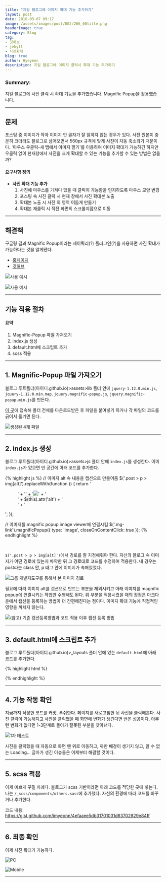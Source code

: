 ```yaml
---
title: "지킬 블로그에 이미지 확대 기능 추가하기"
layout: post
date: 2018-03-07 09:17
image: /assets/images/post/002/206_00title.png
headerImage: true
category: Blog
tag:
- 깃허브
- jekyll
- 사진확대
blog: true
author: Hyeyeon
description: 지킬 블로그에 이미지 클릭시 확대 기능 추가하기
---
```


### Summary:

지킬 블로그에 사진 클릭 시 확대 기능을 추가했습니다. Magnific Popup을 활용했습니다.

---

## 문제

포스팅 중 이미지가 작아 이미지 안 글자가 잘 읽히지 않는 경우가 있다. 사진 원본이 충분히 크더라도 블로그로 넘어오면서 560px 규격에 맞게 사진이 자동 축소되기 때문이다. '마우스 우클릭-새 탭에서 이미지 열기'를 이용하여 이미지 확대가 가능하긴 하지만 우클릭 없이 현재창에서 사진을 크게 확대할 수 있는 기능을 추가할 수 있는 방법은 없을까?

#### 요구사항 정의

* **사진 확대 기능 추가**
  1. 사진에 마우스를 가져다 댔을 때 클릭이 가능함을 인지하도록 마우스 모양 변경
  2. 포스팅 속 사진 클릭 시 현재 창에서 사진 확대본 노출
  3. 확대본 노출 시 사진 외 영역 어둡게 만들기
  4. 확대본 재클릭 시 직전 화면의 스크롤지점으로 이동

---

## 해결책

구글링 결과 Magnific Popup이라는 제이쿼리(?) 플러그인(?)을 사용하면 사진 확대가 가능하다는 것을 알게됐다.

* [홈페이지](http://dimsemenov.com/plugins/magnific-popup/)
* [깃허브](https://github.com/dimsemenov/Magnific-Popup)

![사용 예시](https://d33v4339jhl8k0.cloudfront.net/docs/assets/591c8a010428634b4a33375c/images/59a8ace52c7d3a73488c870a/file-QXn5LscO6t.gif)

![사용 예시](http://3.bp.blogspot.com/-DAbGdeL43kw/VK8BsAs64uI/AAAAAAAACQw/gw2Hriq9hpc/s1600/Magnific%2BPopup%2B%2B%2BAnimate.gif)

---

## 기능 적용 절차

#### 요약

1. Magnific-Popup 파일 가져오기
2. index.js 생성
3. default.html에 스크립트 추가
4. scss 적용

---

## 1. Magnific-Popup 파일 가져오기

블로그 루트폴더(아이디.github.io)>assets>lib 폴더 안에 `jquery-1.12.0.min.js`, `jquery-1.12.0.min.map`, `jquery.magnific-popup.js`, `jquery.magnific-popup.min.js`를 만든다.

[이 곳](https://github.com/imyeonn/imyeonn.github.io/tree/master/assets/lib)에 접속해 폴더 전체를 다운로드받은 후 파일을 붙여넣기 하거나 각 파일의 코드를 긁어서 옮기면 된다.

![생성된 4개 파일](/assets/images/post/002/206_01.png)

---

## 2. index.js 생성

블로그 루트폴더(아이디.github.io)>assets>js 폴더 안에 `index.js`를 생성한다. 이미 `index.js`가 있으면 빈 공간에 아래 코드를 추가한다.

{% highlight js %}
// 이미지 alt 속 내용을 캡션으로 만들어줌
$('.post > p > img[alt]').replaceWith(function () {
    return '<figure>'
        + '<a href="' + $(this).attr('src') + '" class="mg-link">'
        + '<img src="' + $(this).attr('src') + '"/></a>'
        + '<figcaption class="caption">' + $(this).attr('alt') + '</figcaption>'
        + '</figure>';
});

// 이미지를 magnific popup image viewer에 연결시킴
$('.mg-link').magnificPopup({
    type: 'image',
    closeOnContentClick: true
});
{% endhighlight %}

<br>

`$('.post > p > img[alt]')`에서 경로를 잘 지정해줘야 한다. 자신의 블로그 속 이미지가 어떤 경로에 있는지 파악한 뒤 그 경로대로 코드를 수정하여 적용한다. 내 경우는 post라는 class 안, p 태그 안에 이미지가 속해있었다.

![크롬 개발자도구를 통해서 본 이미지 경로](/assets/images/post/002/206_02.png)

필요에 따라 이미지 alt를 캡션으로 만드는 부분을 제외시키고 아래 이미지를 magnific popup에 연결시키는 작업만 수행해도 된다. 위 부분을 적용시켰을 때의 장점은 마크다운에서 캡션을 등록하는 방법이 더 간편해진다는 점이다. 이미지 확대 기능에 직접적인 영향을 끼치지 않는다.

![(참고) 기존 캡션등록방법과 코드 적용 이후 캡션 등록 방법](/assets/images/post/002/206_03.png)

---

## 3. default.html에 스크립트 추가

블로그 루트폴더(아이디.github.io)>\_layouts 폴더 안에 있는 `default.html`에 아래 코드를 추가한다.

{% highlight html %}
<script src="/assets/lib/jquery-1.12.0.min.js"></script>
<script src="/assets/lib/jquery.magnific-popup.min.js"></script>
<script src="/assets/js/index.js"></script>
{% endhighlight %}

---

## 4. 기능 작동 확인

지금까지 작성한 코드를 커밋, 푸쉬한다. 페이지를 새로고침한 뒤 사진을 클릭해본다. 사진 클릭이 가능해지고 사진을 클릭했을 때 화면에 변화가 생긴다면 반은 성공이다. 아무런 변화가 없다면 1-3단계로 돌아가 잘못된 부분을 찾아낸다.

![1차 테스트](/assets/images/post/002/206_04.png)

사진을 클릭했을 때 자동으로 화면 맨 위로 이동하고, 까만 배경이 생기지 않고, 알 수 없는 Loading... 글자가 생긴 이슈들은 이제부터 해결할 것이다.

---

## 5. scss 적용

이제 예쁘게 꾸밀 차례다. 블로그가 scss 기반이라면 아래 코드를 적당한 곳에 넣는다. 나는 `/_scss/components/others.sass`에 추가했다. 자신의 환경에 따라 코드를 바꾸거나 추가한다.

코드 내용: <https://gist.github.com/imyeonn/4efaaee5db31701031d83702829e84ff>

---

## 6. 최종 확인

이제 사진 확대가 가능하다.

![PC](/assets/images/post/002/206_05.gif)

![Mobile](/assets/images/post/002/206_06.gif)

---

